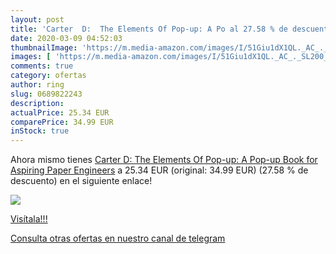 ```yaml
---
layout: post
title: 'Carter  D:  The Elements Of Pop-up: A Po al 27.58 % de descuento'
date: 2020-03-09 04:52:03
thumbnailImage: 'https://m.media-amazon.com/images/I/51Giu1dX1QL._AC_._SL200_.jpg'
images: [ 'https://m.media-amazon.com/images/I/51Giu1dX1QL._AC_._SL200_.jpg' ]
comments: true
category: ofertas
author: ring
slug: 0689822243
description:
actualPrice: 25.34 EUR
comparePrice: 34.99 EUR
inStock: true
---
```


Ahora mismo tienes [Carter  D:  The Elements Of Pop-up: A Pop-up Book for Aspiring Paper Engineers](https://www.amazon.es/dp/0689822243/?tag=redken-21) a 25.34 EUR (original: 34.99 EUR) (27.58 %  de descuento) en el siguiente enlace!

[![](https://m.media-amazon.com/images/I/51Giu1dX1QL._AC_._SL200_.jpg)](https://www.amazon.es/dp/0689822243/?tag=redken-21)

[Visítala!!!](https://www.amazon.es/dp/0689822243/?tag=redken-21)

[Consulta otras ofertas en nuestro canal de telegram](https://t.me/s/ofertas25)
